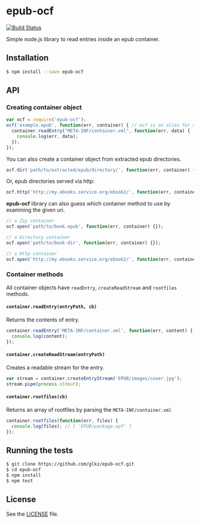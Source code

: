 # epub-ocf

[![Build Status](https://travis-ci.org/glkz/epub-ocf.svg)](https://travis-ci.org/glkz/epub-ocf)

Simple node.js library to read entries inside an epub container.


## Installation
```sh
$ npm install --save epub-ocf
```


## API

### Creating container object

```javascript
var ocf = require('epub-ocf');
ocf('example.epub', function(err, container) { // ocf is an alias for ocf.zip
  container.readEntry("META-INF/container.xml", function(err, data) {    
    console.log(err, data);
  });
});
```

You can also create a container object from extracted epub directories.

```javascript
ocf.dir('path/to/extracted/epub/directory/', function(err, container) {});
```

Or, epub directories served via http:

```javascript
ocf.http('http://my.ebooks.service.org/ebook2/', function(err, container) {});
```


**epub-ocf** library can also guess which container method to use by examining the given uri.

```javascript
// a Zip container
ocf.open('path/to/book.epub', function(err, container) {});

// a Directory container
ocf.open('path/to/book-dir', function(err, container) {});

// a Http container
ocf.open('http://my.ebooks.service.org/ebook2/', function(err, container) {});
```


### Container methods

All container objects have ```readEntry```, ```createReadStream``` and ```rootfiles``` methods.

#### ```container.readEntry(entryPath, cb)```

Returns the contents of entry.

```javascript
container.readEntry('META-INF/container.xml', function(err, content) {
  console.log(content);
});
```


#### ```container.createReadStream(entryPath)```

Creates a readable stream for the entry.
```javascript
var stream = container.createEntryStream('EPUB/images/cover.jpg');
stream.pipe(process.stdout);
```


#### ```container.rootfiles(cb)```

Returns an array of rootfiles by parsing the ```META-INF/container.xml```

```javascript
container.rootfiles(function(err, files) {
  console.log(files); // [ 'EPUB/package.opf' ]
});
```



## Running the tests
```sh
$ git clone https://github.com/glkz/epub-ocf.git
$ cd epub-ocf
$ npm install
$ npm test
```


## License
See the [LICENSE](./LICENSE) file.
